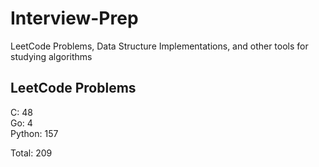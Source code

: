 # Interview-Prep
LeetCode Problems, Data Structure Implementations, and other tools for studying algorithms

## LeetCode Problems
C:      48<br/>
Go:     4<br/>
Python: 157<br/>

Total:  209
